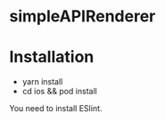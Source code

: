 # simpleAPIRenderer

# Installation 
- yarn install
- cd ios && pod install

You need to install ESlint.
